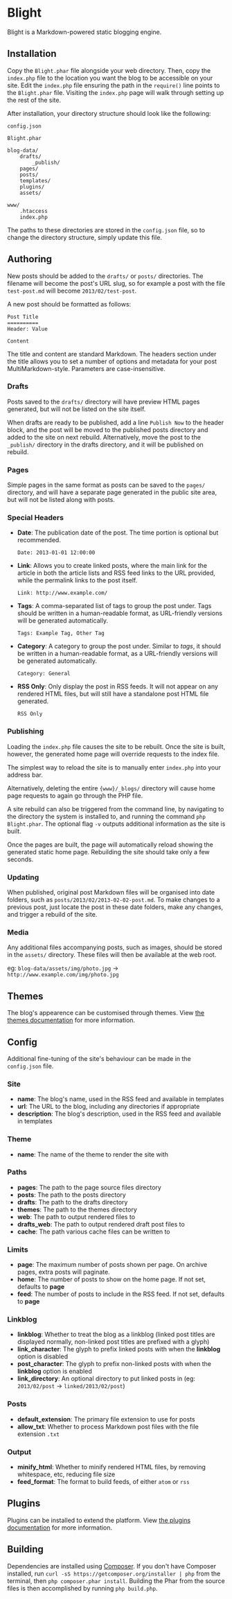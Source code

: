 Blight
======

Blight is a Markdown-powered static blogging engine.


## Installation

Copy the `Blight.phar` file alongside your web directory. Then, copy the `index.php` file to the location you want the blog to be accessible on your site. Edit the `index.php` file ensuring the path in the `require()` line points to the `Blight.phar` file. Visiting the `index.php` page will walk through setting up the rest of the site.

After installation, your directory structure should look like the following:

	config.json

	Blight.phar
	
	blog-data/
		drafts/
			_publish/
		pages/
		posts/
		templates/
		plugins/
		assets/
	
	www/
		.htaccess
		index.php
		
The paths to these directories are stored in the `config.json` file, so to change the directory structure, simply update this file.


## Authoring

New posts should be added to the `drafts/` or `posts/` directories. The filename will become the post's URL slug, so for example a post with the file `test-post.md` will become `2013/02/test-post`.

A new post should be formatted as follows:

	Post Title
	==========
	Header:	Value
	
	Content
	
The title and content are standard Markdown. The headers section under the title allows you to set a number of options and metadata for your post MultiMarkdown-style. Parameters are case-insensitive.

### Drafts

Posts saved to the `drafts/` directory will have preview HTML pages generated, but will not be listed on the site itself.

When drafts are ready to be published, add a line `Publish Now` to the header block, and the post will be moved to the published posts directory and added to the site on next rebuild. Alternatively, move the post to the `_publish/` directory in the drafts directory, and it will be published on rebuild.

### Pages

Simple pages in the same format as posts can be saved to the `pages/` directory, and will have a separate page generated in the public site area, but will not be listed along with posts.


### Special Headers

- **Date**: The publication date of the post. The time portion is optional but recommended.

	`Date: 2013-01-01 12:00:00`

- **Link**: Allows you to create linked posts, where the main link for the article in both the article lists and RSS feed links to the URL provided, while the permalink links to the post itself.

	`Link: http://www.example.com/`

- **Tags**: A comma-separated list of tags to group the post under. Tags should be written in a human-readable format, as URL-friendly versions will be generated automatically.

	`Tags: Example Tag, Other Tag`

- **Category**: A category to group the post under. Similar to _tags_, it should be written in a human-readable format, as a URL-friendly versions will be generated automatically.

	`Category: General`

- **RSS Only**: Only display the post in RSS feeds. It will not appear on any rendered HTML files, but will still have a standalone post HTML file generated.

	`RSS Only`


### Publishing

Loading the `index.php` file causes the site to be rebuilt. Once the site is built, however, the generated home page will override requests to the index file.

The simplest way to reload the site is to manually enter `index.php` into your address bar.

Alternatively, deleting the entire `{www}/_blogs/` directory will cause home page requests to again go through the PHP file.

A site rebuild can also be triggered from the command line, by navigating to the directory the system is installed to, and running the command `php Blight.phar`. The optional flag `-v` outputs additional information as the site is built.

Once the pages are built, the page will automatically reload showing the generated static home page. Rebuilding the site should take only a few seconds.


### Updating

When published, original post Markdown files will be organised into date folders, such as `posts/2013/02/2013-02-02-post.md`. To make changes to a previous post, just locate the post in these date folders, make any changes, and trigger a rebuild of the site.


### Media

Any additional files accompanying posts, such as images, should be stored in the `assets/` directory. These files will then be available at the web root.

eg:	`blog-data/assets/img/photo.jpg` → `http://www.example.com/img/photo.jpg`


## Themes

The blog's appearence can be customised through themes. View [the themes documentation](THEMES.md) for more information.


## Config

Additional fine-tuning of the site's behaviour can be made in the `config.json` file.

### Site

- **name**: The blog's name, used in the RSS feed and available in templates
- **url**: The URL to the blog, including any directories if appropriate
- **description**: The blog's description, used in the RSS feed and available in templates

### Theme

- **name**: The name of the theme to render the site with

### Paths

- **pages**: The path to the page source files directory
- **posts**: The path to the posts directory
- **drafts**: The path to the drafts directory
- **themes**: The path to the themes directory
- **web**: The path to output rendered files to
- **drafts_web**: The path to output rendered draft post files to
- **cache**: The path various cache files can be written to

### Limits

- **page**: The maximum number of posts shown per page. On archive pages, extra posts will paginate.
- **home**: The number of posts to show on the home page. If not set, defaults to **page**
- **feed**: The number of posts to include in the RSS feed. If not set, defaults to **page**

### Linkblog

- **linkblog**: Whether to treat the blog as a linkblog (linked post titles are displayed normally, non-linked post
                titles are prefixed with a glyph)
- **link_character**: The glyph to prefix linked posts with when the **linkblog** option is disabled
- **post_character**: The glyph to prefix non-linked posts with when the **linkblog** option is enabled
- **link_directory**: An optional directory to put linked posts in (eg: `2013/02/post` → `linked/2013/02/post`)

### Posts

- **default_extension**: The primary file extension to use for posts
- **allow_txt**: Whether to process Markdown post files with the file extension `.txt`

### Output

- **minify_html**: Whether to minify rendered HTML files, by removing whitespace, etc, reducing file size
- **feed_format**: The format to build feeds, of either `atom` or `rss`


## Plugins

Plugins can be installed to extend the platform. View [the plugins documentation](PLUGINS.md) for more information.


## Building

Dependencies are installed using [Composer](http://getcomposer.org). If you don't have Composer installed, run `curl -sS https://getcomposer.org/installer | php` from the terminal, then `php composer.phar install`. Building the Phar from the source files is then accomplished by running `php build.php`.


